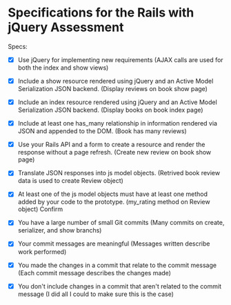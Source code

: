 # Specifications for the Rails with jQuery Assessment

Specs:

- [X] Use jQuery for implementing new requirements (AJAX calls are used for both the index and show views)
- [X] Include a show resource rendered using jQuery and an Active Model Serialization JSON backend. (Display reviews on book show page)
- [X] Include an index resource rendered using jQuery and an Active Model Serialization JSON backend. (Display books on book index page)
- [X] Include at least one has_many relationship in information rendered via JSON and appended to the DOM. (Book has many reviews)
- [X] Use your Rails API and a form to create a resource and render the response without a page refresh. (Create new review on book show page)
- [X] Translate JSON responses into js model objects. (Retrived book review data is used to create Review object)
- [X] At least one of the js model objects must have at least one method added by your code to the prototype. (my_rating method on Review object)
Confirm

- [X] You have a large number of small Git commits (Many commits on create, serializer, and show branchs)
- [X] Your commit messages are meaningful (Messages written describe work performed)
- [X] You made the changes in a commit that relate to the commit message (Each commit message describes the changes made)
- [X] You don't include changes in a commit that aren't related to the commit message (I did all I could to make sure this is the case)
